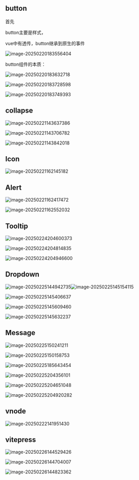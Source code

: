 ## button



首先

button主要是样式，

vue中有透传，button继承到原生的事件

![image-20250220183556404](C:\Users\lyq\AppData\Roaming\Typora\typora-user-images\image-20250220183556404.png)

button组件的本质：

![image-20250220183632718](C:\Users\lyq\AppData\Roaming\Typora\typora-user-images\image-20250220183632718.png)

![image-20250220183728598](C:\Users\lyq\AppData\Roaming\Typora\typora-user-images\image-20250220183728598.png)







![image-20250220183749393](C:\Users\lyq\AppData\Roaming\Typora\typora-user-images\image-20250220183749393.png)





## collapse

![image-20250221143637386](C:\Users\lyq\AppData\Roaming\Typora\typora-user-images\image-20250221143637386.png)

![image-20250221143706782](C:\Users\lyq\AppData\Roaming\Typora\typora-user-images\image-20250221143706782.png)

![image-20250221143842018](C:\Users\lyq\AppData\Roaming\Typora\typora-user-images\image-20250221143842018.png)

## Icon

![image-20250221162145182](C:\Users\lyq\AppData\Roaming\Typora\typora-user-images\image-20250221162145182.png)

## Alert

![image-20250221162417472](C:\Users\lyq\AppData\Roaming\Typora\typora-user-images\image-20250221162417472.png)

![image-20250221162552032](C:\Users\lyq\AppData\Roaming\Typora\typora-user-images\image-20250221162552032.png)

## Tooltip

![image-20250224204600373](C:\Users\lyq\AppData\Roaming\Typora\typora-user-images\image-20250224204600373.png)







![image-20250224204814835](C:\Users\lyq\AppData\Roaming\Typora\typora-user-images\image-20250224204814835.png)



![image-20250224204946600](C:\Users\lyq\AppData\Roaming\Typora\typora-user-images\image-20250224204946600.png)

## Dropdown

![image-20250225144942735](C:\Users\lyq\AppData\Roaming\Typora\typora-user-images\image-20250225144942735.png)![image-20250225145154115](C:\Users\lyq\AppData\Roaming\Typora\typora-user-images\image-20250225145154115.png)

![image-20250225145406637](C:\Users\lyq\AppData\Roaming\Typora\typora-user-images\image-20250225145406637.png)







![image-20250225145609460](C:\Users\lyq\AppData\Roaming\Typora\typora-user-images\image-20250225145609460.png)

![image-20250225145632237](C:\Users\lyq\AppData\Roaming\Typora\typora-user-images\image-20250225145632237.png)

## Message

![image-20250225150241211](C:\Users\lyq\AppData\Roaming\Typora\typora-user-images\image-20250225150241211.png)

![image-20250225150158753](C:\Users\lyq\AppData\Roaming\Typora\typora-user-images\image-20250225150158753.png)





![image-20250225185643454](C:\Users\lyq\AppData\Roaming\Typora\typora-user-images\image-20250225185643454.png)



![image-20250225204356101](C:\Users\lyq\AppData\Roaming\Typora\typora-user-images\image-20250225204356101.png)



![image-20250225204651048](C:\Users\lyq\AppData\Roaming\Typora\typora-user-images\image-20250225204651048.png)



![image-20250225204920282](C:\Users\lyq\AppData\Roaming\Typora\typora-user-images\image-20250225204920282.png)



















































































## vnode



![image-20250222141951430](C:\Users\lyq\AppData\Roaming\Typora\typora-user-images\image-20250222141951430.png)

## vitepress

![image-20250226144529426](C:\Users\lyq\AppData\Roaming\Typora\typora-user-images\image-20250226144529426.png)

![image-20250226144704007](C:\Users\lyq\AppData\Roaming\Typora\typora-user-images\image-20250226144704007.png)

![image-20250226144823362](C:\Users\lyq\AppData\Roaming\Typora\typora-user-images\image-20250226144823362.png)